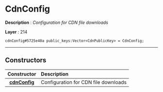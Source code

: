# CdnConfig

**Description** : *Configuration for CDN file downloads*

**Layer** : 214

```tl
cdnConfig#5725e40a public_keys:Vector<CdnPublicKey> = CdnConfig;
```

---

## Constructors

| Constructor | Description |
| :---: | :--- |
| [**cdnConfig**](constructor/cdnConfig) | Configuration for CDN file downloads |